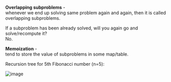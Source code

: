 **Overlapping subproblems** -  
whenever we end up solving same problem again and again, then it is called overlapping subproblems. 
  
If a subproblem has been already solved, will you again go and solve/recompute it?  
No.  
  
**Memoization**  -   
tend to store the value of subproblems in some map/table.  

Recursion tree for 5th Fibonacci number (n=5):  
  
![image](https://github.com/user-attachments/assets/3e061ed9-0888-4455-ac4a-1b32b5d98c16)

 
